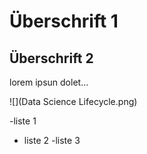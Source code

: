 # Überschrift 1
## Überschrift 2

lorem ipsun dolet...

![](Data Science Lifecycle.png)


-liste 1
- liste 2
-liste 3
